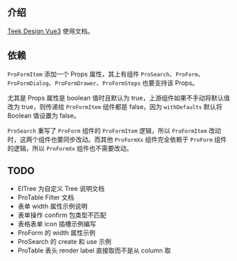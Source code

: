 ## 介绍

[Teek Design Vue3](https://github.com/Kele-Bingtang/teek-design-vue3) 使用文档。

## 依赖

`ProFormItem` 添加一个 Props 属性，其上有组件 `ProSearch`、`ProForm`、`ProFormDialog`、`ProFormDrawer`、`ProFormSteps` 也要支持该 Props。

尤其是 Props 属性是 boolean 值时且默认为 true，上游组件如果不手动将默认值改为 true，则传递给 `ProFormItem` 组件都是 false，因为 `withDefaults` 默认将 Boolean 值设置为 false。

`ProSearch` 重写了 `ProForm` 组件的 `ProFormItem` 逻辑，所以 `ProFormItem` 改动时，这两个组件也要同步改动。而其他 `ProFormXx` 组件完全依赖于 `ProForm` 组件的逻辑，所以 `ProFormXx` 组件也不需要改动。

## TODO

- ElTree 为自定义 Tree 说明文档
- ProTable Filter 文档
- 表单 width 属性示例说明
- 表单操作 confirm 包类型不匹配
- 表格表单 icon 插槽示例编写
- ProForm 的 width 属性示例
- ProSearch 的 create 和 use 示例
- ProTable 表头 render label 直接取而不是从 column 取

